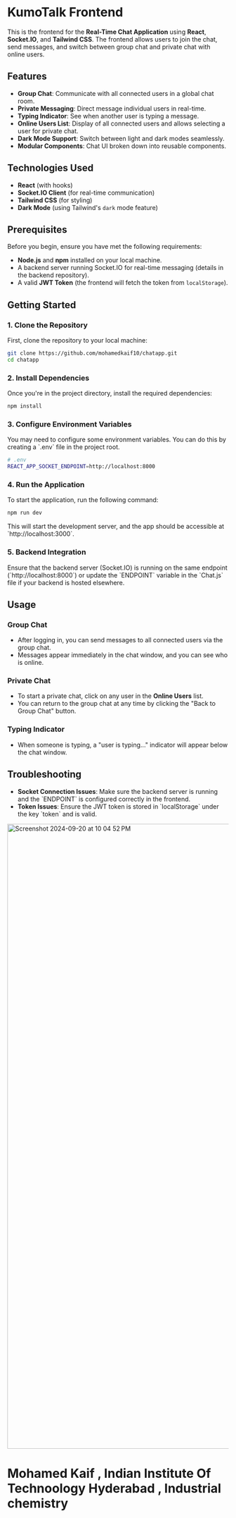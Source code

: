 # KumoTalk Frontend

This is the frontend for the **Real-Time Chat Application** using **React**, **Socket.IO**, and **Tailwind CSS**. The frontend allows users to join the chat, send messages, and switch between group chat and private chat with online users.

## Features

- **Group Chat**: Communicate with all connected users in a global chat room.
- **Private Messaging**: Direct message individual users in real-time.
- **Typing Indicator**: See when another user is typing a message.
- **Online Users List**: Display of all connected users and allows selecting a user for private chat.
- **Dark Mode Support**: Switch between light and dark modes seamlessly.
- **Modular Components**: Chat UI broken down into reusable components.

## Technologies Used

- **React** (with hooks)
- **Socket.IO Client** (for real-time communication)
- **Tailwind CSS** (for styling)
- **Dark Mode** (using Tailwind's `dark` mode feature)

## Prerequisites

Before you begin, ensure you have met the following requirements:

- **Node.js** and **npm** installed on your local machine.
- A backend server running Socket.IO for real-time messaging (details in the backend repository).
- A valid **JWT Token** (the frontend will fetch the token from `localStorage`).

## Getting Started

### 1. Clone the Repository

First, clone the repository to your local machine:

```bash
git clone https://github.com/mohamedkaif10/chatapp.git
cd chatapp
```

### 2. Install Dependencies

Once you're in the project directory, install the required dependencies:

```bash
npm install
```

### 3. Configure Environment Variables

You may need to configure some environment variables. You can do this by creating a \`.env\` file in the project root.

```bash
# .env
REACT_APP_SOCKET_ENDPOINT=http://localhost:8000
```

### 4. Run the Application

To start the application, run the following command:

```bash
npm run dev
```

This will start the development server, and the app should be accessible at \`http://localhost:3000\`.

### 5. Backend Integration

Ensure that the backend server (Socket.IO) is running on the same endpoint (\`http://localhost:8000\`) or update the \`ENDPOINT\` variable in the \`Chat.js\` file if your backend is hosted elsewhere.

## Usage

### Group Chat

- After logging in, you can send messages to all connected users via the group chat.
- Messages appear immediately in the chat window, and you can see who is online.

### Private Chat

- To start a private chat, click on any user in the **Online Users** list.
- You can return to the group chat at any time by clicking the "Back to Group Chat" button.

### Typing Indicator

- When someone is typing, a "user is typing..." indicator will appear below the chat window.

## Troubleshooting

- **Socket Connection Issues**: Make sure the backend server is running and the \`ENDPOINT\` is configured correctly in the frontend.
- **Token Issues**: Ensure the JWT token is stored in \`localStorage\` under the key \`token\` and is valid.

<img width="1418" alt="Screenshot 2024-09-20 at 10 04 52 PM" src="https://github.com/user-attachments/assets/cb57409b-eb48-42c9-b261-ed6cdf736ebf">


# Mohamed Kaif , Indian Institute Of Technoology Hyderabad , Industrial chemistry
